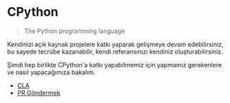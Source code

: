 # CPython

> The Python programming language

Kendinizi açık kaynak projelere katkı yaparak gelişmeye devam edebilirsiniz, bu sayede
tecrübe kazanabilir, kendi referansınızı kendiniz oluşturabilirsiniz.

Şimdi hep birlikte CPython'a katkı yapabilmemiz için yapmamız gerekenlere ve nasıl
yapacağımıza bakalım.

- [CLA](cla.md)
- [PR Göndermek](pr-goendermek.md)
